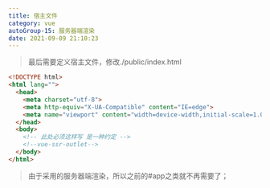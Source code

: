 ```yaml
---
title: 宿主文件
category: vue
autoGroup-15: 服务器端渲染
date: 2021-09-09 21:10:23
---
```


> 最后需要定义宿主文件，修改./public/index.html  

```html
<!DOCTYPE html>
<html lang="">
  <head>
    <meta charset="utf-8">
    <meta http-equiv="X-UA-Compatible" content="IE=edge">
    <meta name="viewport" content="width=device-width,initial-scale=1.0">
  </head>
  <body>
    <!-- 此处必须这样写 是一种约定 -->
    <!--vue-ssr-outlet-->
  </body>
</html>
```

> 由于采用的服务器端渲染，所以之前的#app之类就不再需要了；

